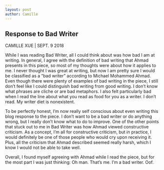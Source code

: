 ```yaml
---
layout: post
author: Camille
---
```


## Response to Bad Writer
CAMILLE XUE | SEPT. 9 2018

While I was reading Bad Writer, all I could think about was how bad I am at writing. In general, I agree with the definition of bad writing that Ahmad presents in this piece, so most of my thoughts were about how it applies to me. I never thought I was great at writing, but now I am pretty sure I would be classified as a “bad writer” according to Michael Mohammed Ahmad. Even though there were plenty of examples of bad writing in the piece, I still don’t feel like I could distinguish bad writing from good writing. I don’t know what phrases are cliche or are bad metaphors. I also felt particularly bad when I read the line about what you read as food for you as a writer. I don’t read. My writer diet is nonexistent. 

To be perfectly honest, I’m now really self conscious about even writing this blog response to the piece. I don’t want to be a bad writer or do anything wrong, but I really don’t know what to do to improve. One of the other points that stuck out to me in Bad Writer was how Ahmad viewed constructive criticism. As a concept, I’m all for constructive criticism, but in practice, I would definitely be one of those people who would cry upon receiving it. Plus, all the criticism that Ahmad described seemed really harsh, which I know I would not be able to take well. 

Overall, I found myself agreeing with Ahmad while I read the piece, but for the most part I was just thinking: Oh man. That’s me. I’m a bad writer. Oof. 

